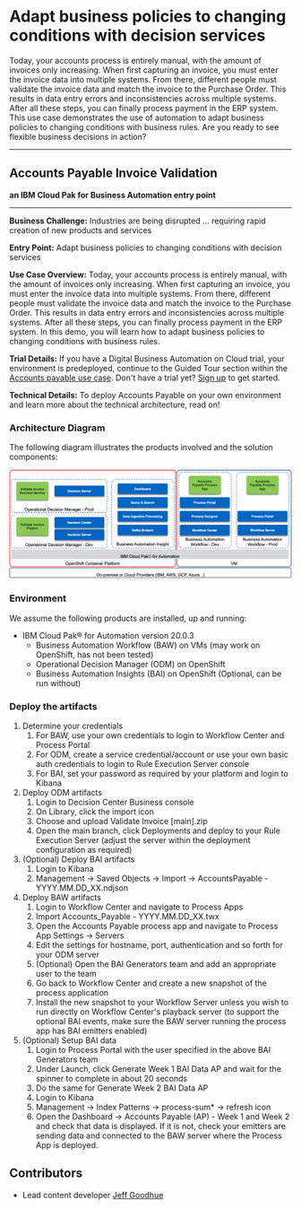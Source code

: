 # Adapt business policies to changing conditions with decision services

Today, your accounts process is entirely manual, with the amount of invoices only increasing. When first capturing an invoice, you must enter the invoice data into multiple systems. From there, different people must validate the invoice data and match the invoice to the Purchase Order. This results in data entry errors and inconsistencies across multiple systems. After all these steps, you can finally process payment in the ERP system.
This use case demonstrates the use of automation to adapt business policies to changing conditions with business rules.
Are you ready to see flexible business decisions in action?

---------

## Accounts Payable Invoice Validation
**an IBM Cloud Pak for Business Automation entry point**

***

**Business Challenge:** Industries are being disrupted ... requiring rapid creation of new products and services

**Entry Point:** Adapt business policies to changing conditions with decision services

**Use Case Overview:** Today, your accounts process is entirely manual, with the amount of invoices only increasing. When first capturing an invoice, you must enter the invoice data into multiple systems. From there, different people must validate the invoice data and match the invoice to the Purchase Order. This results in data entry errors and inconsistencies across multiple systems. After all these steps, you can finally process payment in the ERP system. In this demo, you will learn how to adapt business policies to changing conditions with business rules.

**Trial Details:** If you have a Digital Business Automation on Cloud trial, your environment is predeployed, continue to the Guided Tour section within the [Accounts payable use case](https://ibm-cloud-architecture.github.io/refarch-dba/use-cases/accounts-pay/).  Don't have a trial yet? <a href="https://www.ibm.com/account/reg/us-en/signup?formid=urx-45706" target="_blank">Sign up</a> to get started.

**Technical Details:** To deploy Accounts Payable on your own environment and learn more about the technical architecture, read on!

### Architecture Diagram

The following diagram illustrates the products involved and the solution components:

 ![0](./images/comp-view-accounts-payable.png)

### Environment

We assume the following products are installed, up and running:

* IBM Cloud Pak® for Automation version 20.0.3
    * Business Automation Workflow (BAW) on VMs (may work on OpenShift, has not been tested)
    * Operational Decision Manager (ODM) on OpenShift
    * Business Automation Insights (BAI) on OpenShift (Optional, can be run without)

### Deploy the artifacts

1. Determine your credentials
    1. For BAW, use your own credentials to login to Workflow Center and Process Portal
    1. For ODM, create a service credential/account or use your own basic auth credentials to login to Rule Execution Server console
    1. For BAI, set your password as required by your platform and login to Kibana
1. Deploy ODM artifacts
    1. Login to Decision Center Business console
    1. On Library, click the import icon
    1. Choose and upload Validate Invoice [main].zip
    1. Open the main branch, click Deployments and deploy to your Rule Execution Server (adjust the server within the deployment configuration as required)
1. (Optional) Deploy BAI artifacts
    1. Login to Kibana
    1. Management -> Saved Objects -> Import -> AccountsPayable - YYYY.MM.DD_XX.ndjson
1. Deploy BAW artifacts
    1. Login to Workflow Center and navigate to Process Apps
    1. Import Accounts_Payable - YYYY.MM.DD_XX.twx
    1. Open the Accounts Payable process app and navigate to Process App Settings -> Servers
    1. Edit the settings for hostname, port, authentication and so forth for your ODM server
    1. (Optional) Open the BAI Generators team and add an appropriate user to the team
    1. Go back to Workflow Center and create a new snapshot of the process application
    1. Install the new snapshot to your Workflow Server unless you wish to run directly on Workflow Center's playback server (to support the optional BAI events, make sure the BAW server running the process app has BAI emitters enabled)
1. (Optional) Setup BAI data
    1. Login to Process Portal with the user specified in the above BAI Generators team
    1. Under Launch, click Generate Week 1 BAI Data AP and wait for the spinner to complete in about 20 seconds
    1. Do the same for Generate Week 2 BAI Data AP
    1. Login to Kibana
    1. Management -> Index Patterns -> process-sum* -> refresh icon
    1. Open the Dashboard -> Accounts Payable (AP) - Week 1 and Week 2 and check that data is displayed.  If it is not, check your emitters are sending data and connected to the BAW server where the Process App is deployed.

## Contributors
  * Lead content developer [Jeff Goodhue](https://www.linkedin.com/in/jeffreygoodhue/)
